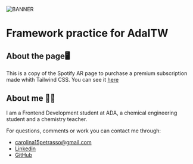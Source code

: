 ![BANNER](https://user-images.githubusercontent.com/116232147/215499863-f4d08071-b4cf-4dc1-bcce-b383ca7040bf.png)
# Framework practice for AdaITW
## About the page🖥️
This is a copy of the Spotify AR page to purchase a premium subscription made whith Tailwind CSS. You can see it [here](https://www.spotify.com/ar/premium/)

## About me 👩‍💻
I am a Frontend Development student at ADA, a chemical engineering student and a chemistry teacher.

For questions, comments or work you can contact me through:
- carolina15petrasso@gmail.com  
- [Linkedin](https://www.linkedin.com/in/ana-carolina-petrasso/)
- [GitHub](https://github.com/AnaCPetrasso)
